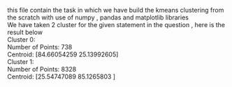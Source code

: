 this file contain the task in which we have build the kmeans clustering from the scratch with use of numpy , pandas and matplotlib libraries </br>
We have taken 2 cluster for the given statement in the question ,
here is the result below</br>
Cluster 0: </br>
Number of Points: 738</br>
Centroid: [84.66054259 25.13992605] </br>
Cluster 1:</br>
Number of Points: 8328 </br>
Centroid: [25.54747089 85.1265803 ] </br>
